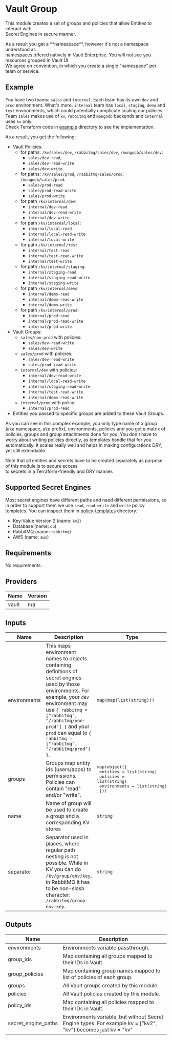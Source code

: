 # Vault Group  
This module creates a set of groups and policies that allow Entities to interact with  
Secret Engines in secure manner.

As a result you get a \*\*namespace\*\*, however it's not a namespace understood as  
namespaces offered natively in Vault Enterprise. You will not see you resources grouped in Vault UI.  
We agree on convention, in which you create a single "namespace" per team or service.

## Example  
You have two teams: `sales` and `internal`. Each team has its own `dev` and `prod` environment. What's more, `internal` team has `local`, `staging`, `demo` and `test` environments, which could potentially complicate scaling our policies.  
Team `sales` makes use of `kv`, `rabbitmq` and `mongodb` backends and `internal` uses `kv` only.  
Check Terraform code in [example](./example) directory to see the implementation.

As a result, you get the following:
* Vault Policies:
    - for paths: `/kv/sales/dev`, `/rabbitmq/sales/dev`, `/mongodb/sales/dev`:
       - `sales/dev-read`,
       - `sales/dev-read-write`
       - `sales/dev-write`
    - for paths: `/kv/sales/prod`, `/rabbitmq/sales/prod`, `/mongodb/sales/prod`:
       - `sales/prod-read`
       - `sales/prod-read-write`
       - `sales/prod-write`
    - for path `/kv/internal/dev`:
      - `internal/dev-read`
      - `internal/dev-read-write`
      - `internal/dev-write`
    - for path `/kv/internal/local`:
      - `internal/local-read`
      - `internal/local-read-write`
      - `internal/local-write`
    - for path `/kv/internal/test`:
      - `internal/test-read`
      - `internal/test-read-write`
      - `internal/test-write`
    - for path `/kv/internal/staging`:
      - `internal/staging-read`
      - `internal/staging-read-write`
      - `internal/staging-write`
    - for path `/kv/internal/demo`:
      - `internal/demo-read`
      - `internal/demo-read-write`
      - `internal/demo-write`
    - for path `/kv/internal/prod`:
      - `internal/prod-read`
      - `internal/prod-read-write`
      - `internal/prod-write`
* Vault Groups:
    - `sales/non-prod` with policies:
      - `sales/dev-read-write`
      - `sales/dev-write`
    - `sales/prod` with policies:
      - `sales/dev-read-write`
      - `sales/prod-read-write`
    - `internal/dev` with policies:
      - `internal/dev-read-write`
      - `internal/local-read-write`
      - `internal/staging-read-write`
      - `internal/test-read-write`
      - `internal/demo-read-write`
    - `internal/prod` with policy:
      - `internal/prod-read`
* Entities you passed to specific groups are added to these Vault Groups.

As you can see in this complex example, you only type name of a group (aka namespace, aka prefix), environments, policies and you get a matrix of policies, groups and group attachments done for you. You don't have to worry about writing policies directly, as templates handle that for you automatically. It scales really well and helps in making configurations DRY, yet still extendable.

Note that all entities and secrets have to be created separately as purpose of this module is to secure access  
to secrets in a Terraform-friendly and DRY manner.

## Supported Secret Engines

Most secret engines have different paths and need different permissions, so in order to support them we use `read`, `read-write` and `write` policy templates. You can inspect them in [policy-templates](./policy-templates) directory.

* Key-Value Version 2 (name: `kv2`)
* Database (name: `db`)
* RabbitMQ (name: `rabbitmq`)
* AWS (name: `aws`)

## Requirements

No requirements.

## Providers

| Name | Version |
|------|---------|
| vault | n/a |

## Inputs

| Name | Description | Type | Default | Required |
|------|-------------|------|---------|:--------:|
| environments | This maps environment names to objects containing definitions of secret engines used by those environments. For example, your `dev` environment may use `{ rabbitmq = ["rabbitmq", "/rabbitmq/non-prod"] }` and your `prod` can equal to `{ rabbitmq = ["rabbitmq", "/rabbitmq/prod"] }`. | `map(map(list(string)))` | `{}` | no |
| groups | Groups map entity ids (users/apps) to permissions. Policies can contain "read" and/or "write". | <pre>map(object({<br>    entities     = list(string)<br>    policies     = list(string)<br>    environments = list(string)<br>  }))</pre> | `{}` | no |
| name | Name of group will be used to create a group and a corresponding KV stores | `string` | n/a | yes |
| separator | Separator used in places, where regular path nesting is not possible. While in KV you can do `/kv/group/env/key`, in RabbitMQ it has to be non-slash character: `/rabbitmq/group-env-key`. | `string` | `"-"` | no |

## Outputs

| Name | Description |
|------|-------------|
| environments | Environments variable passthrough. |
| group\_ids | Map containing all groups mapped to their IDs in Vault. |
| group\_policies | Map containing group names mapped to list of policies of each group. |
| groups | All Vault groups created by this module. |
| policies | All Vault policies created by this module. |
| policy\_ids | Map containing all policies mapped to their IDs in Vault. |
| secret\_engine\_paths | Environments variable, but without Secret Engine types. For example kv = ["kv2", "kv"] becomes just kv = "kv" |

